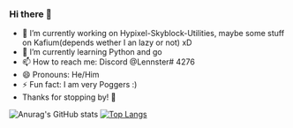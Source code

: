 ### Hi there 👋



- 🔭 I’m currently working on Hypixel-Skyblock-Utilities, maybe some stuff on Kafium(depends wether I an lazy or not) xD
- 🌱 I’m currently learning Python and go   
- 📫 How to reach me: Discord @Lennster# 4276  
- 😄 Pronouns: He/Him  
- ⚡ Fun fact: I am very Poggers :)  
- Thanks for stopping by! 👋

![Anurag's GitHub stats](https://github-readme-stats.vercel.app/api?username=Lennster1&show_icons=true&theme=radical) [![Top Langs](https://github-readme-stats.vercel.app/api/top-langs/?username=Lennster1)](https://github.com/anuraghazra/github-readme-stats)


